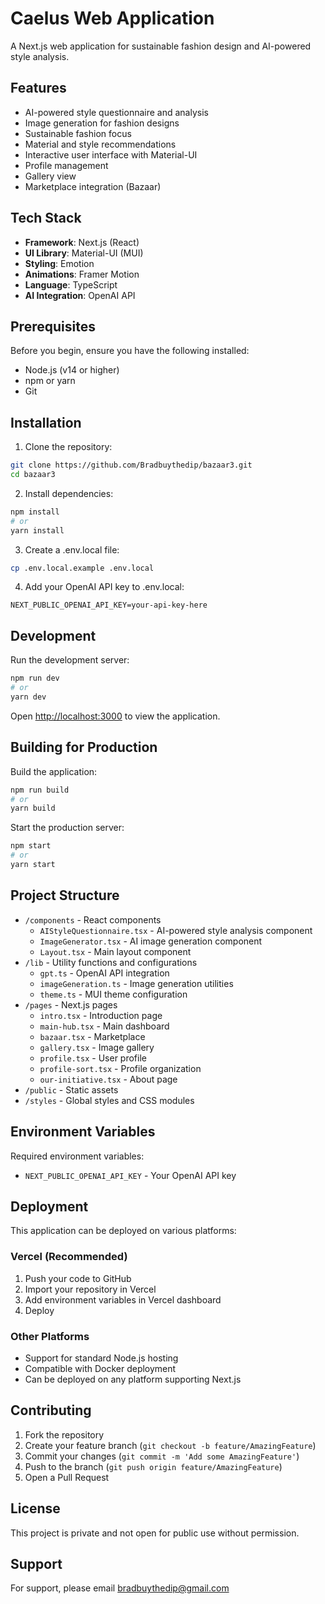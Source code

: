 # Caelus Web Application

A Next.js web application for sustainable fashion design and AI-powered style analysis.

## Features

- AI-powered style questionnaire and analysis
- Image generation for fashion designs
- Sustainable fashion focus
- Material and style recommendations
- Interactive user interface with Material-UI
- Profile management
- Gallery view
- Marketplace integration (Bazaar)

## Tech Stack

- **Framework**: Next.js (React)
- **UI Library**: Material-UI (MUI)
- **Styling**: Emotion
- **Animations**: Framer Motion
- **Language**: TypeScript
- **AI Integration**: OpenAI API

## Prerequisites

Before you begin, ensure you have the following installed:
- Node.js (v14 or higher)
- npm or yarn
- Git

## Installation

1. Clone the repository:
```bash
git clone https://github.com/Bradbuythedip/bazaar3.git
cd bazaar3
```

2. Install dependencies:
```bash
npm install
# or
yarn install
```

3. Create a .env.local file:
```bash
cp .env.local.example .env.local
```

4. Add your OpenAI API key to .env.local:
```
NEXT_PUBLIC_OPENAI_API_KEY=your-api-key-here
```

## Development

Run the development server:
```bash
npm run dev
# or
yarn dev
```

Open [http://localhost:3000](http://localhost:3000) to view the application.

## Building for Production

Build the application:
```bash
npm run build
# or
yarn build
```

Start the production server:
```bash
npm start
# or
yarn start
```

## Project Structure

- `/components` - React components
  - `AIStyleQuestionnaire.tsx` - AI-powered style analysis component
  - `ImageGenerator.tsx` - AI image generation component
  - `Layout.tsx` - Main layout component
- `/lib` - Utility functions and configurations
  - `gpt.ts` - OpenAI API integration
  - `imageGeneration.ts` - Image generation utilities
  - `theme.ts` - MUI theme configuration
- `/pages` - Next.js pages
  - `intro.tsx` - Introduction page
  - `main-hub.tsx` - Main dashboard
  - `bazaar.tsx` - Marketplace
  - `gallery.tsx` - Image gallery
  - `profile.tsx` - User profile
  - `profile-sort.tsx` - Profile organization
  - `our-initiative.tsx` - About page
- `/public` - Static assets
- `/styles` - Global styles and CSS modules

## Environment Variables

Required environment variables:
- `NEXT_PUBLIC_OPENAI_API_KEY` - Your OpenAI API key

## Deployment

This application can be deployed on various platforms:

### Vercel (Recommended)
1. Push your code to GitHub
2. Import your repository in Vercel
3. Add environment variables in Vercel dashboard
4. Deploy

### Other Platforms
- Support for standard Node.js hosting
- Compatible with Docker deployment
- Can be deployed on any platform supporting Next.js

## Contributing

1. Fork the repository
2. Create your feature branch (`git checkout -b feature/AmazingFeature`)
3. Commit your changes (`git commit -m 'Add some AmazingFeature'`)
4. Push to the branch (`git push origin feature/AmazingFeature`)
5. Open a Pull Request

## License

This project is private and not open for public use without permission.

## Support

For support, please email bradbuythedip@gmail.com